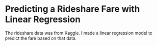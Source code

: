# Predicting a Rideshare Fare with Linear Regression

The rideshare data was from Kaggle. I made a linear regression model to predict the fare based on that data.
